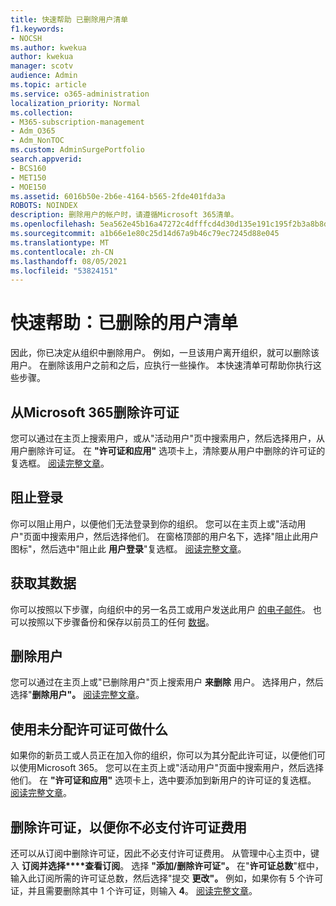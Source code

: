 ```yaml
---
title: 快速帮助 已删除用户清单
f1.keywords:
- NOCSH
ms.author: kwekua
author: kwekua
manager: scotv
audience: Admin
ms.topic: article
ms.service: o365-administration
localization_priority: Normal
ms.collection:
- M365-subscription-management
- Adm_O365
- Adm_NonTOC
ms.custom: AdminSurgePortfolio
search.appverid:
- BCS160
- MET150
- MOE150
ms.assetid: 6016b50e-2b6e-4164-b565-2fde401fda3a
ROBOTS: NOINDEX
description: 删除用户的帐户时，请遵循Microsoft 365清单。
ms.openlocfilehash: 5ea562e45b16a47272c4dfffcd4d30d135e191c195f2b3a8b8d1f70beeb9849d
ms.sourcegitcommit: a1b66e1e80c25d14d67a9b46c79ec7245d88e045
ms.translationtype: MT
ms.contentlocale: zh-CN
ms.lasthandoff: 08/05/2021
ms.locfileid: "53824151"
---
```

# <a name="quick-help-deleted-users-checklist"></a>快速帮助：已删除的用户清单

因此，你已决定从组织中删除用户。 例如，一旦该用户离开组织，就可以删除该用户。 在删除该用户之前和之后，应执行一些操作。 本快速清单可帮助你执行这些步骤。
  
## <a name="remove-the-microsoft-365-license-from-the-user"></a>从Microsoft 365删除许可证

您可以通过在主页上搜索用户，或从"活动用户"页中搜索用户，然后选择用户，从用户删除许可证。 在 **"许可证和应用"** 选项卡上，清除要从用户中删除的许可证的复选框。 [阅读完整文章](../manage/remove-licenses-from-users.md)。
  
## <a name="block-sign-in"></a>阻止登录

你可以阻止用户，以便他们无法登录到你的组织。 您可以在主页上或"活动用户"页面中搜索用户，然后选择他们。 在窗格顶部的用户名下，选择"阻止此用户图标"，然后选中"阻止此 **用户登录**"复选框。 [阅读完整文章](../add-users/assign-admin-roles.md)。
  
## <a name="get-their-data"></a>获取其数据

你可以按照以下步骤，向组织中的另一名员工或用户发送此用户 [的电子邮件](../add-users/remove-former-employee.md)。 也可以按照以下步骤备份和保存以前员工的任何 [数据](../add-users/get-access-to-and-back-up-a-former-user-s-data.md)。
  
## <a name="delete-user"></a>删除用户

您可以通过在主页上或"已删除用户"页上搜索用户 **来删除** 用户。 选择用户，然后选择"**删除用户"。** [阅读完整文章](../add-users/delete-a-user.md)。
  
## <a name="what-to-do-with-the-unassigned-license"></a>使用未分配许可证可做什么

如果你的新员工或人员正在加入你的组织，你可以为其分配此许可证，以便他们可以使用Microsoft 365。 您可以在主页上或"活动用户"页面中搜索用户，然后选择他们。 在 **"许可证和应用"** 选项卡上，选中要添加到新用户的许可证的复选框。 [阅读完整文章](../manage/assign-licenses-to-users.md)。
  
## <a name="remove-license-so-you-dont-have-to-pay-for-it"></a>删除许可证，以便你不必支付许可证费用

还可以从订阅中删除许可证，因此不必支付许可证费用。 从管理中心主页中，键入 **订阅并选择****查看订阅**。 选择 **"添加/删除许可证"。** 在"**许可证总数**"框中，输入此订阅所需的许可证总数，然后选择"提交 **更改"。** 例如，如果你有 5 个许可证，并且需要删除其中 1 个许可证，则输入 **4**。 [阅读完整文章](../../commerce/licenses/buy-licenses.md)。